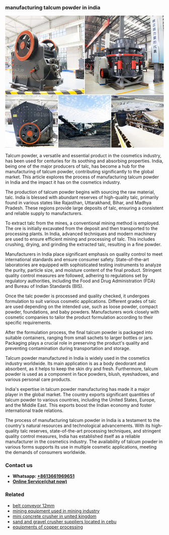 <h3>manufacturing talcum powder in india</h3><img src='1708498039.jpg' alt=''><p>Talcum powder, a versatile and essential product in the cosmetics industry, has been used for centuries for its soothing and absorbing properties. India, being one of the major producers of talc, has become a hub for the manufacturing of talcum powder, contributing significantly to the global market. This article explores the process of manufacturing talcum powder in India and the impact it has on the cosmetics industry.</p><p>The production of talcum powder begins with sourcing the raw material, talc. India is blessed with abundant reserves of high-quality talc, primarily found in various states like Rajasthan, Uttarakhand, Bihar, and Madhya Pradesh. These regions provide large deposits of talc, ensuring a consistent and reliable supply to manufacturers.</p><p>To extract talc from the mines, a conventional mining method is employed. The ore is initially excavated from the deposit and then transported to the processing plants. In India, advanced techniques and modern machinery are used to ensure efficient mining and processing of talc. This includes crushing, drying, and grinding the extracted talc, resulting in a fine powder.</p><p>Manufacturers in India place significant emphasis on quality control to meet international standards and ensure consumer safety. State-of-the-art laboratories are equipped with sophisticated testing instruments to analyze the purity, particle size, and moisture content of the final product. Stringent quality control measures are followed, adhering to regulations set by regulatory authorities, including the Food and Drug Administration (FDA) and Bureau of Indian Standards (BIS).</p><p>Once the talc powder is processed and quality checked, it undergoes formulation to suit various cosmetic applications. Different grades of talc are used depending on the intended use, such as loose powder, compact powder, foundations, and baby powders. Manufacturers work closely with cosmetic companies to tailor the product formulation according to their specific requirements.</p><p>After the formulation process, the final talcum powder is packaged into suitable containers, ranging from small sachets to larger bottles or jars. Packaging plays a crucial role in preserving the product's quality and preventing contamination during transportation and storage.</p><p>Talcum powder manufactured in India is widely used in the cosmetics industry worldwide. Its main application is as a body deodorant and absorbent, as it helps to keep the skin dry and fresh. Furthermore, talcum powder is used as a component in face powders, blush, eyeshadows, and various personal care products.</p><p>India's expertise in talcum powder manufacturing has made it a major player in the global market. The country exports significant quantities of talcum powder to various countries, including the United States, Europe, and the Middle East. This exports boost the Indian economy and foster international trade relations.</p><p>The process of manufacturing talcum powder in India is a testament to the country's natural resources and technological advancements. With its high-quality talc reserves, state-of-the-art processing techniques, and stringent quality control measures, India has established itself as a reliable manufacturer in the cosmetics industry. The availability of talcum powder in various forms supports its use in multiple cosmetic applications, meeting the demands of consumers worldwide.</p><h3>Contact us</h3><ul><li><strong>Whatsapp:&nbsp;<a href="https://wa.me/8613661969651">+8613661969651</a></strong></li><li><a href="https://swt.shibang-china.com/?git&amp;zhl&amp;manufacturing talcum powder in india"><strong>Online Service(chat now)</strong></a></li></ul><h3>Related</h3><ul><li><a href='belt conveyor 12mm.md'>belt conveyor 12mm</a></li><li><a href='mining equipment used in mining industry.md'>mining equipment used in mining industry</a></li><li><a href='mini concrete crusher in united kingdom.md'>mini concrete crusher in united kingdom</a></li><li><a href='sand and gravel crusher suppliers located in cebu.md'>sand and gravel crusher suppliers located in cebu</a></li><li><a href='equipments of copper processing.md'>equipments of copper processing</a></li></ul>